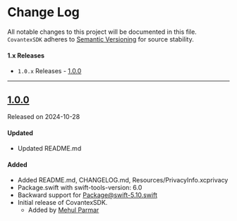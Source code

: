 # Change Log

All notable changes to this project will be documented in this file.
`CovantexSDK` adheres to [Semantic Versioning](https://semver.org/) for source stability.

#### 1.x Releases

- `1.0.x` Releases - [1.0.0](#100)

---

## [1.0.0](https://github.com/parmar-mehul/CovantexSDK/releases/download/1.0.0)

Released on 2024-10-28
  
#### Updated
- Updated README.md

#### Added
- Added README.md, CHANGELOG.md, Resources/PrivacyInfo.xcprivacy
- Package.swift with swift-tools-version: 6.0
- Backward support for Package@swift-5.10.swift
- Initial release of CovantexSDK.
  - Added by [Mehul Parmar](https://github.com/parmar-mehul)

